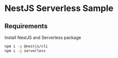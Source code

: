 # NestJS Serverless Sample

## Requirements

Install NestJS and Serverless package

```bash
npm i -g @nestjs/cli
npm i -g serverless
```
